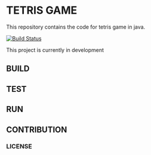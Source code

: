 # TETRIS GAME

This repository contains the code for tetris game in java.

[![Build Status](https://travis-ci.com/GauravWalia19/TETRIS.svg?token=BG8gK8FxkjPDgn2Gszpj&branch=master)](https://travis-ci.com/GauravWalia19/TETRIS)

This project is currently in development

## BUILD

## TEST

## RUN

## CONTRIBUTION

### LICENSE